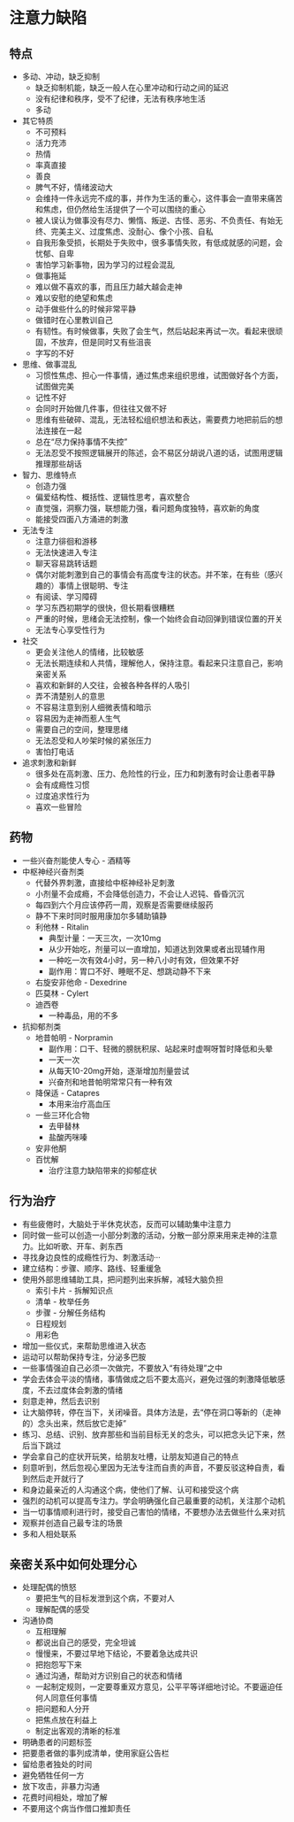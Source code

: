 # 注意力缺陷
## 特点
- 多动、冲动，缺乏抑制
  - 缺乏抑制机能，缺乏一般人在心里冲动和行动之间的延迟
  - 没有纪律和秩序，受不了纪律，无法有秩序地生活
  - 多动
- 其它特质
  - 不可预料
  - 活力充沛
  - 热情
  - 率真直接
  - 善良
  - 脾气不好，情绪波动大
  - 会维持一件永远完不成的事，并作为生活的重心，这件事会一直带来痛苦和焦虑，但仍然给生活提供了一个可以围绕的重心
  - 被人误认为做事没有尽力、懒惰、叛逆、古怪、恶劣、不负责任、有始无终、完美主义、过度焦虑、没耐心、像个小孩、自私
  - 自我形象受损，长期处于失败中，很多事情失败，有低成就感的问题，会忧郁、自卑
  - 害怕学习新事物，因为学习的过程会混乱
  - 做事拖延
  - 难以做不喜欢的事，而且压力越大越会走神
  - 难以安慰的绝望和焦虑
  - 动手做些什么的时候非常平静
  - 做错时在心里教训自己
  - 有韧性。有时候做事，失败了会生气，然后站起来再试一次。看起来很顽固，不放弃，但是同时又有些沮丧
  - 字写的不好
- 思维、做事混乱
  - 习惯性焦虑、担心一件事情，通过焦虑来组织思维，试图做好各个方面，试图做完美
  - 记性不好
  - 会同时开始做几件事，但往往又做不好
  - 思维有些破碎、混乱，无法轻松组织想法和表达，需要费力地把前后的想法连接在一起
  - 总在“尽力保持事情不失控”
  - 无法忍受不按照逻辑展开的陈述，会不易区分胡说八道的话，试图用逻辑推理那些胡话
- 智力、思维特点
  - 创造力强
  - 偏爱结构性、概括性、逻辑性思考，喜欢整合
  - 直觉强，洞察力强，联想能力强，看问题角度独特，喜欢新的角度
  - 能接受四面八方涌进的刺激
- 无法专注
  - 注意力徘徊和游移
  - 无法快速进入专注
  - 聊天容易跳转话题
  - 偶尔对能刺激到自己的事情会有高度专注的状态。并不笨，在有些（感兴趣的）事情上很聪明、专注
  - 有阅读、学习障碍
  - 学习东西初期学的很快，但长期看很糟糕
  - 严重的时候，思绪会无法控制，像一个始终会自动回弹到错误位置的开关
  - 无法专心享受性行为
- 社交
  - 更会关注他人的情绪，比较敏感
  - 无法长期连续和人共情，理解他人，保持注意。看起来只注意自己，影响亲密关系
  - 喜欢和新鲜的人交往，会被各种各样的人吸引
  - 弄不清楚别人的意思
  - 不容易注意到别人细微表情和暗示
  - 容易因为走神而惹人生气
  - 需要自己的空间，整理思绪
  - 无法忍受和人吵架时候的紧张压力
  - 害怕打电话
- 追求刺激和新鲜
  - 很多处在高刺激、压力、危险性的行业，压力和刺激有时会让患者平静
  - 会有成瘾性习惯
  - 过度追求性行为
  - 喜欢一些冒险
## 药物
- 一些兴奋剂能使人专心 - 酒精等
- 中枢神经兴奋剂类
  - 代替外界刺激，直接给中枢神经补足刺激
  - 小剂量不会成瘾，不会降低创造力，不会让人迟钝、昏昏沉沉
  - 每四到六个月应该停药一周，观察是否需要继续服药
  - 静不下来时同时服用康加尔多辅助镇静
  - 利他林 - Ritalin
    - 典型计量：一天三次，一次10mg
    - 从少开始吃，剂量可以一直增加，知道达到效果或者出现辅作用
    - 一种吃一次有效4小时，另一种八小时有效，但效果不好
    - 副作用：胃口不好、睡眠不足、想跳动静不下来
  - 右旋安非他命 - Dexedrine
  - 匹莫林 - Cylert
  - 迪西卷
    - 一种毒品，用的不多
- 抗抑郁剂类
  - 地昔帕明 - Norpramin
    - 副作用：口干、轻微的膀胱积尿、站起来时虚啊呀暂时降低和头晕
    - 一天一次
    - 从每天10-20mg开始，逐渐增加剂量尝试
    - 兴奋剂和地昔帕明常常只有一种有效
  - 降保适 - Catapres
    - 本用来治疗高血压
  - 一些三环化合物
    - 去甲替林
    - 盐酸丙咪嗪
  - 安非他酮
  - 百忧解
    - 治疗注意力缺陷带来的抑郁症状
## 行为治疗
- 有些疲倦时，大脑处于半休克状态，反而可以辅助集中注意力
- 同时做一些可以创造一小部分刺激的活动，分散一部分原来用来走神的注意力。比如听歌、开车、剥东西
- 寻找身边良性的成瘾性行为、刺激活动···
- 建立结构：步骤、顺序、路线、轻重缓急
- 使用外部思维辅助工具，把问题列出来拆解，减轻大脑负担
  - 索引卡片 - 拆解知识点
  - 清单 - 枚举任务
  - 步骤 - 分解任务结构
  - 日程规划
  - 用彩色
- 增加一些仪式，来帮助思维进入状态
- 运动可以帮助保持专注，分泌多巴胺
- 一些事情强迫自己必须一次做完，不要放入“有待处理”之中
- 学会去体会平淡的情绪，事情做成之后不要太高兴，避免过强的刺激降低敏感度，不去过度体会刺激的情绪
- 刻意走神，然后去识别
- 让大脑停转，停在当下，关闭噪音。具体方法是，去“停在洞口等新的（走神的）念头出来，然后放它走掉”
- 练习、总结、识别、放弃那些和当前目标无关的念头，可以把念头记下来，然后当下跳过
- 学会拿自己的症状开玩笑，给朋友吐槽，让朋友知道自己的特点
- 刻意听到，然后忽视心里因为无法专注而自责的声音，不要反驳这种自责，看到然后走开就行了
- 和身边最亲近的人沟通这个病，使他们了解、认可和接受这个病
- 强烈的动机可以提高专注力。学会明确强化自己最重要的动机，关注那个动机
- 当一切事情顺利进行时，接受自己害怕的情绪，不要想办法去做些什么来对抗
- 观察并创造自己最专注的场景
- 多和人相处联系
## 亲密关系中如何处理分心
- 处理配偶的愤怒
  - 要把生气的目标发泄到这个病，不要对人
  - 理解配偶的感受
- 沟通协商
  - 互相理解
  - 都说出自己的感受，完全坦诚
  - 慢慢来，不要过早地下结论，不要着急达成共识
  - 把抱怨写下来
  - 通过沟通，帮助对方识别自己的状态和情绪
  - 一起制定规则，一定要尊重双方意见，公平平等详细地讨论。不要逼迫任何人同意任何事情
  - 把问题和人分开
  - 把焦点放在利益上
  - 制定出客观的清晰的标准
- 明确患者的问题标签
- 把要患者做的事列成清单，使用家庭公告栏
- 留给患者独处的时间
- 避免牺牲任何一方
- 放下攻击，非暴力沟通
- 花费时间相处，增加了解
- 不要用这个病当作借口推卸责任

